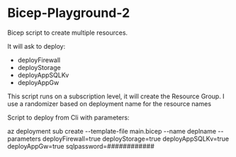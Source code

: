 # Bicep-Playground-2
Bicep script to create multiple resources. 

It will ask to deploy:
  * deployFirewall
  * deployStorage
  * deployAppSQLKv
  * deployAppGw

This script runs on a subscription level, it will create the Resource Group.
I use a randomizer based on deployment name for the resource names

Script to deploy from Cli with parameters:

az deployment sub create --template-file main.bicep --name deplname --parameters deployFirewall=true deployStorage=true deployAppSQLKv=true deployAppGw=true sqlpassword=############
